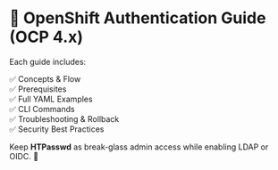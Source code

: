 # 🔐 OpenShift Authentication Guide (OCP 4.x)


Each guide includes:

✅ Concepts & Flow  
✅ Prerequisites  
✅ Full YAML Examples  
✅ CLI Commands  
✅ Troubleshooting & Rollback  
✅ Security Best Practices  

Keep **HTPasswd** as break-glass admin access while enabling LDAP or OIDC. 🔑
